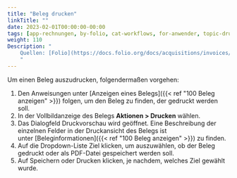 ```yaml
---
title: "Beleg drucken"
linkTitle: ""
date: 2023-02-01T00:00:00-00:00
tags: [app-rechnungen, by-folio, cat-workflows, for-anwender, topic-drucken]
weight: 110
Description: "
    Quellen: [Folio](https://docs.folio.org/docs/acquisitions/invoices/#printing-a-voucher) & [GBV](https://info.gbv.de/display/FOLIOGBVEXTERN/Folio:+Beleg+drucken)
    "
---
```


Um einen Beleg auszudrucken, folgendermaßen vorgehen:

1.  Den Anweisungen unter [Anzeigen eines Belegs]({{< ref "100 Beleg anzeigen" >}}) folgen, um den Beleg zu finden, der gedruckt werden soll.
2.  In der Vollbildanzeige des Belegs **Aktionen > Drucken** wählen.
3.  Das Dialogfeld Druckvorschau wird geöffnet. Eine Beschreibung der einzelnen Felder in der Druckansicht des Belegs ist unter [Beleginformationen]({{< ref "100 Beleg anzeigen" >}}) zu finden.
4.  Auf die Dropdown-Liste Ziel klicken, um auszuwählen, ob der Beleg gedruckt oder als PDF-Datei gespeichert werden soll.
5.  Auf Speichern oder Drucken klicken, je nachdem, welches Ziel gewählt wurde.
